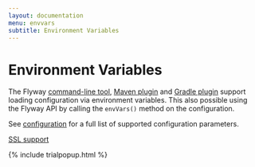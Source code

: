 ```yaml
---
layout: documentation
menu: envvars
subtitle: Environment Variables
---
```

# Environment Variables

The Flyway [command-line tool](/documentation/usage/commandline), [Maven plugin](/documentation/usage/maven) and
[Gradle plugin](/documentation/gradle) support loading configuration via environment variables.
This also possible using the Flyway API by calling the `envVars()` method on the configuration.

See [configuration](/documentation/configuration) for a full list of supported configuration parameters.

<p class="next-steps">
    <a class="btn btn-primary" href="/documentation/ssl">SSL support <i class="fa fa-arrow-right"></i></a>
</p>

{% include trialpopup.html %}